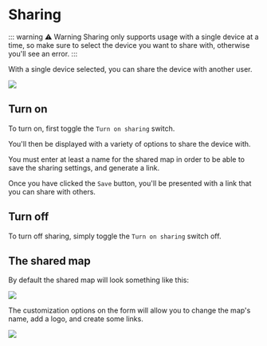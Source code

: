 # Sharing

::: warning ⚠️ Warning
Sharing only supports usage with a single device at a time, so make sure to select the device you want to share with, otherwise you'll see an error.
:::

With a single device selected, you can share the device with another user.

![](https://i.imgur.com/rBmvPY0.png)

## Turn on

To turn on, first toggle the `Turn on sharing` switch.

You'll then be displayed with a variety of options to share the device with.

<v-img src="https://i.imgur.com/Yx7SiLi.png"/>

You must enter at least a name for the shared map in order to be able to save the sharing settings, and generate a link.

Once you have clicked the `Save` button, you'll be presented with a link that you can share with others.

<v-img src="https://i.imgur.com/wNuZT5Y.png" style="max-width:300px"/>

## Turn off

To turn off sharing, simply toggle the `Turn on sharing` switch off.

## The shared map

By default the shared map will look something like this:

![](https://i.imgur.com/78Eg5kP.png)

The customization options on the form will allow you to change the map's name, add a logo, and create some links.

![](https://i.imgur.com/X0DFHBX.png)
